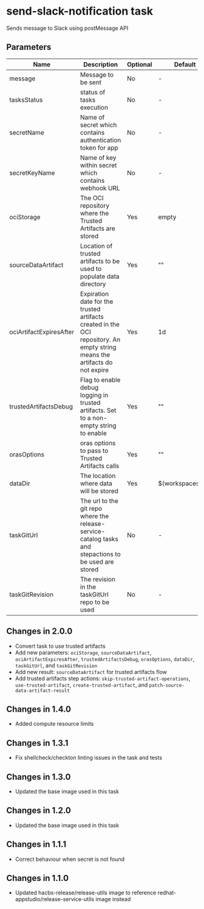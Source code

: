 # send-slack-notification task

Sends message to Slack using postMessage API

## Parameters
| Name                     | Description                                                | Optional | Default Value             |
|--------------------------|------------------------------------------------------------|----------|---------------------------|
| message                  | Message to be sent                                         | No       | -                         |
| tasksStatus              | status of tasks execution                                  | No       | -                         |
| secretName               | Name of secret which contains authentication token for app | No       | -                         |
| secretKeyName            | Name of key within secret which contains webhook URL       | No       | -                         |
| ociStorage               | The OCI repository where the Trusted Artifacts are stored | Yes      | empty                     |
| sourceDataArtifact       | Location of trusted artifacts to be used to populate data directory | Yes | ""               |
| ociArtifactExpiresAfter  | Expiration date for the trusted artifacts created in the OCI repository. An empty string means the artifacts do not expire | Yes | 1d |
| trustedArtifactsDebug    | Flag to enable debug logging in trusted artifacts. Set to a non-empty string to enable | Yes | ""            |
| orasOptions              | oras options to pass to Trusted Artifacts calls           | Yes      | ""                        |
| dataDir                  | The location where data will be stored                     | Yes      | $(workspaces.data.path)   |
| taskGitUrl               | The url to the git repo where the release-service-catalog tasks and stepactions to be used are stored | No | - |
| taskGitRevision          | The revision in the taskGitUrl repo to be used            | No       | -                         |

## Changes in 2.0.0
* Convert task to use trusted artifacts
* Add new parameters: `ociStorage`, `sourceDataArtifact`, `ociArtifactExpiresAfter`, `trustedArtifactsDebug`, `orasOptions`, `dataDir`, `taskGitUrl`, and `taskGitRevision`
* Add new result: `sourceDataArtifact` for trusted artifacts flow
* Add trusted artifacts step actions: `skip-trusted-artifact-operations`, `use-trusted-artifact`, `create-trusted-artifact`, and `patch-source-data-artifact-result`

## Changes in 1.4.0
* Added compute resource limits

## Changes in 1.3.1
* Fix shellcheck/checkton linting issues in the task and tests

## Changes in 1.3.0
* Updated the base image used in this task

## Changes in 1.2.0
* Updated the base image used in this task

## Changes in 1.1.1
* Correct behaviour when secret is not found

## Changes in 1.1.0
* Updated hacbs-release/release-utils image to reference redhat-appstudio/release-service-utils image instead
